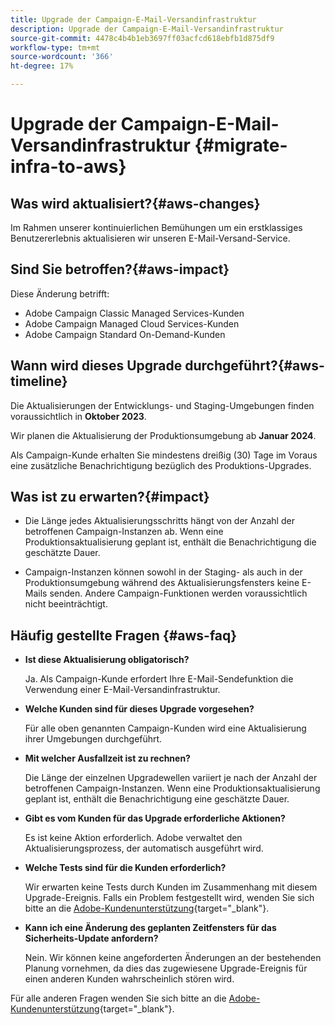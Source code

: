 ```yaml
---
title: Upgrade der Campaign-E-Mail-Versandinfrastruktur
description: Upgrade der Campaign-E-Mail-Versandinfrastruktur
source-git-commit: 4478c4b4b1eb3697ff03acfcd618ebfb1d875df9
workflow-type: tm+mt
source-wordcount: '366'
ht-degree: 17%

---
```



# Upgrade der Campaign-E-Mail-Versandinfrastruktur {#migrate-infra-to-aws}

## Was wird aktualisiert?{#aws-changes}

Im Rahmen unserer kontinuierlichen Bemühungen um ein erstklassiges Benutzererlebnis aktualisieren wir unseren E-Mail-Versand-Service.

## Sind Sie betroffen?{#aws-impact}

Diese Änderung betrifft:

* Adobe Campaign Classic Managed Services-Kunden
* Adobe Campaign Managed Cloud Services-Kunden
* Adobe Campaign Standard On-Demand-Kunden

## Wann wird dieses Upgrade durchgeführt?{#aws-timeline}

Die Aktualisierungen der Entwicklungs- und Staging-Umgebungen finden voraussichtlich in **Oktober 2023**.

Wir planen die Aktualisierung der Produktionsumgebung ab **Januar 2024**.

Als Campaign-Kunde erhalten Sie mindestens dreißig (30) Tage im Voraus eine zusätzliche Benachrichtigung bezüglich des Produktions-Upgrades.

## Was ist zu erwarten?{#impact}

* Die Länge jedes Aktualisierungsschritts hängt von der Anzahl der betroffenen Campaign-Instanzen ab. Wenn eine Produktionsaktualisierung geplant ist, enthält die Benachrichtigung die geschätzte Dauer.

* Campaign-Instanzen können sowohl in der Staging- als auch in der Produktionsumgebung während des Aktualisierungsfensters keine E-Mails senden. Andere Campaign-Funktionen werden voraussichtlich nicht beeinträchtigt.

## Häufig gestellte Fragen {#aws-faq}

* **Ist diese Aktualisierung obligatorisch?**

  Ja. Als Campaign-Kunde erfordert Ihre E-Mail-Sendefunktion die Verwendung einer E-Mail-Versandinfrastruktur.

* **Welche Kunden sind für dieses Upgrade vorgesehen?**

  Für alle oben genannten Campaign-Kunden wird eine Aktualisierung ihrer Umgebungen durchgeführt.

* **Mit welcher Ausfallzeit ist zu rechnen?**

  Die Länge der einzelnen Upgradewellen variiert je nach der Anzahl der betroffenen Campaign-Instanzen. Wenn eine Produktionsaktualisierung geplant ist, enthält die Benachrichtigung eine geschätzte Dauer.

* **Gibt es vom Kunden für das Upgrade erforderliche Aktionen?**

  Es ist keine Aktion erforderlich. Adobe verwaltet den Aktualisierungsprozess, der automatisch ausgeführt wird.

* **Welche Tests sind für die Kunden erforderlich?**

  Wir erwarten keine Tests durch Kunden im Zusammenhang mit diesem Upgrade-Ereignis. Falls ein Problem festgestellt wird, wenden Sie sich bitte an die [Adobe-Kundenunterstützung](https://experienceleague.adobe.com/?support-solution=Campaign#support){target="_blank"}.


* **Kann ich eine Änderung des geplanten Zeitfensters für das Sicherheits-Update anfordern?**

  Nein. Wir können keine angeforderten Änderungen an der bestehenden Planung vornehmen, da dies das zugewiesene Upgrade-Ereignis für einen anderen Kunden wahrscheinlich stören wird.

Für alle anderen Fragen wenden Sie sich bitte an die [Adobe-Kundenunterstützung](https://experienceleague.adobe.com/?support-solution=Campaign#support){target="_blank"}.
